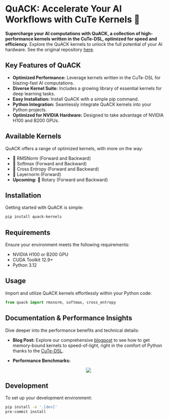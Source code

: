 # QuACK: Accelerate Your AI Workflows with CuTe Kernels 🦆

**Supercharge your AI computations with QuACK, a collection of high-performance kernels written in the CuTe-DSL, optimized for speed and efficiency.**  Explore the QuACK kernels to unlock the full potential of your AI hardware.  See the original repository [here](https://github.com/Dao-AILab/quack).

## Key Features of QuACK

*   **Optimized Performance:**  Leverage kernels written in the CuTe-DSL for blazing-fast AI computations.
*   **Diverse Kernel Suite:** Includes a growing library of essential kernels for deep learning tasks.
*   **Easy Installation:** Install QuACK with a simple pip command.
*   **Python Integration:** Seamlessly integrate QuACK kernels into your Python projects.
*   **Optimized for NVIDIA Hardware:** Designed to take advantage of NVIDIA H100 and B200 GPUs.

## Available Kernels

QuACK offers a range of optimized kernels, with more on the way:

*   🦆 RMSNorm (Forward and Backward)
*   🦆 Softmax (Forward and Backward)
*   🦆 Cross Entropy (Forward and Backward)
*   🦆 Layernorm (Forward)
*   **Upcoming:** 🦆 Rotary (Forward and Backward)

## Installation

Getting started with QuACK is simple:

```bash
pip install quack-kernels
```

## Requirements

Ensure your environment meets the following requirements:

*   NVIDIA H100 or B200 GPU
*   CUDA Toolkit 12.9+
*   Python 3.12

## Usage

Import and utilize QuACK kernels effortlessly within your Python code:

```python
from quack import rmsnorm, softmax, cross_entropy
```

## Documentation & Performance Insights

Dive deeper into the performance benefits and technical details:

*   **Blog Post:**  Explore our comprehensive [blogpost](media/2025-07-10-membound-sol.md) to see how to get memory-bound kernels to speed-of-light, right in the comfort of Python thanks to the [CuTe-DSL](https://docs.nvidia.com/cutlass/media/docs/pythonDSL/cute_dsl_general/dsl_introduction.html).
*   **Performance Benchmarks:**

    <div align="center">
    <figure>
      <img
      src="media/bf16_kernel_benchmarks_single_row.svg"
      >
    </figure>
    </div>

## Development

To set up your development environment:

```bash
pip install -e '.[dev]'
pre-commit install
```